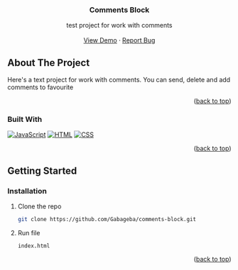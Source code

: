 <div align="center">
<h3 align="center">Comments Block</h3>
<p align="center">
  test project for work with comments
  <br />
  <br />
    <a href="https://gabageba.github.io/comments-block">View Demo</a>
    ·
    <a href="https://github.com/Gabageba/comments-block/issues">Report Bug</a>
  </p>
</div>




<!-- ABOUT THE PROJECT -->
## About The Project

Here's a text project for work with comments. You can send, delete and add comments to favourite 
<p align="right">(<a href="#readme-top">back to top</a>)</p>



### Built With

[![JavaScript](https://skills.thijs.gg/icons?i=js)](https://skills.thijs.gg)
[![HTML](https://skills.thijs.gg/icons?i=html)](https://skills.thijs.gg)
[![CSS](https://skills.thijs.gg/icons?i=css)](https://skills.thijs.gg)

<p align="right">(<a href="#readme-top">back to top</a>)</p>



<!-- GETTING STARTED -->
## Getting Started

### Installation

1. Clone the repo
   ```sh
   git clone https://github.com/Gabageba/comments-block.git
   ```
2. Run file 
   ```
   index.html
   ```

<p align="right">(<a href="#readme-top">back to top</a>)</p>



